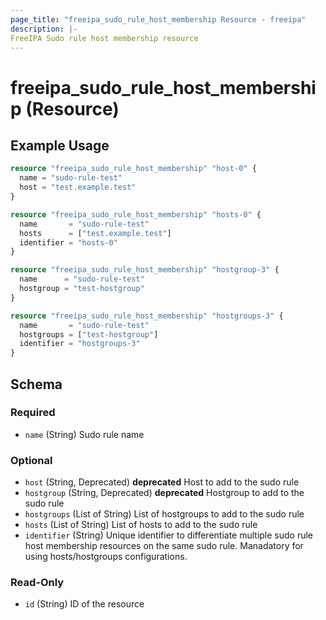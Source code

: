 ```yaml
---
page_title: "freeipa_sudo_rule_host_membership Resource - freeipa"
description: |-
FreeIPA Sudo rule host membership resource
---
```


# freeipa_sudo_rule_host_membership (Resource)



## Example Usage

```terraform
resource "freeipa_sudo_rule_host_membership" "host-0" {
  name = "sudo-rule-test"
  host = "test.example.test"
}

resource "freeipa_sudo_rule_host_membership" "hosts-0" {
  name       = "sudo-rule-test"
  hosts      = ["test.example.test"]
  identifier = "hosts-0"
}

resource "freeipa_sudo_rule_host_membership" "hostgroup-3" {
  name      = "sudo-rule-test"
  hostgroup = "test-hostgroup"
}

resource "freeipa_sudo_rule_host_membership" "hostgroups-3" {
  name       = "sudo-rule-test"
  hostgroups = ["test-hostgroup"]
  identifier = "hostgroups-3"
}
```




<!-- schema generated by tfplugindocs -->
## Schema

### Required

- `name` (String) Sudo rule name

### Optional

- `host` (String, Deprecated) **deprecated** Host to add to the sudo rule
- `hostgroup` (String, Deprecated) **deprecated** Hostgroup to add to the sudo rule
- `hostgroups` (List of String) List of hostgroups to add to the sudo rule
- `hosts` (List of String) List of hosts to add to the sudo rule
- `identifier` (String) Unique identifier to differentiate multiple sudo rule host membership resources on the same sudo rule. Manadatory for using hosts/hostgroups configurations.

### Read-Only

- `id` (String) ID of the resource
